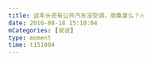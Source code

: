 ```yaml
---
title: 这年头还有公共汽车没空调，蒸桑拿么？🔥
date: 2016-08-18 15:10:04
mCategories: [说说]
type: moment
time: t151004
---
```


